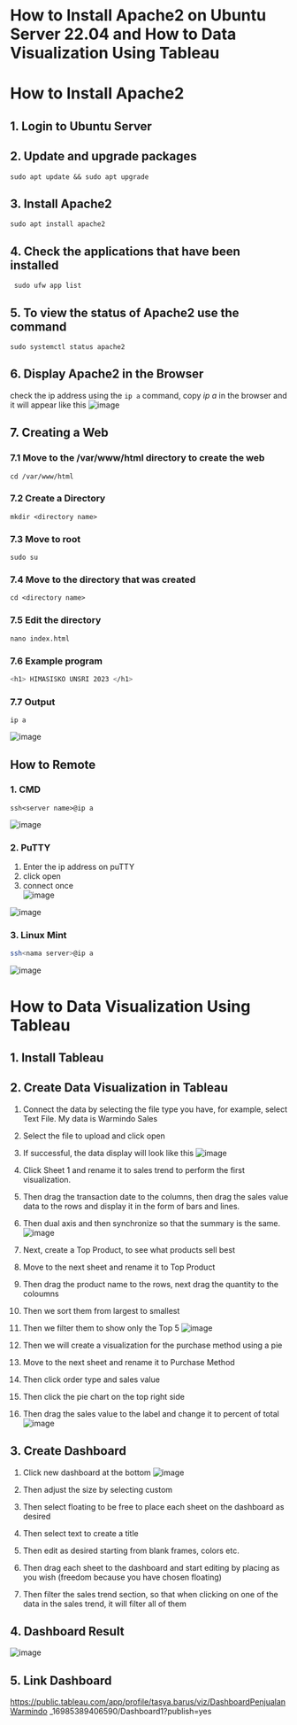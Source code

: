 # How to Install Apache2 on Ubuntu Server 22.04 and How to Data Visualization Using Tableau

# How to Install Apache2
## 1. Login to Ubuntu Server
## 2. Update and upgrade packages
    sudo apt update && sudo apt upgrade
## 3. Install Apache2
    sudo apt install apache2
## 4. Check the applications that have been installed
     sudo ufw app list
## 5. To view the status of Apache2 use the command
    sudo systemctl status apache2
## 6. Display Apache2 in the Browser
check the ip address using the `ip a` command, copy *ip a* in the browser and it will appear like this
![image](https://github.com/tasyabarus20/Apache2-and-Tableau/assets/150136650/be33d893-5651-4b28-b8bf-27fe78aa6372)
## 7. Creating a Web <br>
### 7.1 Move to the /var/www/html directory to create the web
    cd /var/www/html
### 7.2 Create a Directory
    mkdir <directory name>
### 7.3 Move to root
    sudo su
### 7.4 Move to the directory that was created
    cd <directory name>
### 7.5 Edit the directory
    nano index.html
### 7.6 Example program
```sh
<h1> HIMASISKO UNSRI 2023 </h1>
```
### 7.7 Output 
`ip a`

![image](https://github.com/tasyabarus20/Apache2-and-Tableau/assets/150136650/545764d0-8a28-48b7-88e9-cf369fa4c30e)

## How to Remote
### 1. CMD
    ssh<server name>@ip a
![image](https://github.com/tasyabarus20/Apache2-and-Tableau/assets/150136650/a49d6285-7795-44f2-9206-4b70198504e7)

### 2. PuTTY
1. Enter the ip address on puTTY <br>
2. click open <br>
3. connect once <br>
![image](https://github.com/tasyabarus20/Apache2-and-Tableau/assets/150136650/9ea00349-70ef-4be2-85b7-62c95fbcb699)

![image](https://github.com/tasyabarus20/Apache2-and-Tableau/assets/150136650/f3170e71-3d41-43ea-b2f9-40c60fbc2444)

### 3. Linux Mint
```sh
ssh<nama server>@ip a
```
![image](https://github.com/tasyabarus20/Apache2-and-Tableau/assets/150136650/91e171e9-79ab-40ca-ba2e-6465c05ff4e7)

# How to Data Visualization Using Tableau
## 1. Install Tableau
## 2. Create Data Visualization in Tableau
1. Connect the data by selecting the file type you have, for example, select Text File. My data is Warmindo Sales
2. Select the file to upload and click open
3. If successful, the data display will look like this
![image](https://github.com/tasyabarus20/Apache2-and-Tableau/assets/150136650/2cecc978-67f8-490b-a827-beafbe344084)

4. Click Sheet 1 and rename it to sales trend to perform the first visualization. 
5. Then drag the transaction date to the columns, then drag the sales value data to the rows and display it in the form of bars and lines.
6. Then dual axis and then synchronize so that the summary is the same.
![image](https://github.com/tasyabarus20/Apache2-and-Tableau/assets/150136650/99b1bab9-a2c4-4774-a7a9-7d102d7dabae)
7. Next, create a Top Product, to see what products sell best
8. Move to the next sheet and rename it to Top Product
9. Then drag the product name to the rows, next drag the quantity to the coloumns
10. Then we sort them from largest to smallest
11. Then we filter them to show only the Top 5
![image](https://github.com/tasyabarus20/Apache2-and-Tableau/assets/150136650/4411ef28-7532-4f53-abec-d7e0beb11c94)
12. Then we will create a visualization for the purchase method using a pie
13. Move to the next sheet and rename it to Purchase Method
14. Then click order type and sales value
15. Then click the pie chart on the top right side
16. Then drag the sales value to the label and change it to percent of total
![image](https://github.com/tasyabarus20/Apache2-and-Tableau/assets/150136650/ddac6801-d37c-4747-a70d-ff657815858e)

## 3. Create Dashboard
1. Click new dashboard at the bottom
![image](https://github.com/tasyabarus20/Apache2-and-Tableau/assets/150136650/b6589774-d037-4a5e-8698-2ef0147e14e4)

2. Then adjust the size by selecting custom
3. Then select floating to be free to place each sheet on the dashboard as desired
4. Then select text to create a title
5. Then edit as desired starting from blank frames, colors etc.
6. Then drag each sheet to the dashboard and start editing by placing as you wish (freedom because you have chosen floating)
7. Then filter the sales trend section, so that when clicking on one of the data in the sales trend, it will filter all of them

## 4. Dashboard Result
![image](https://github.com/tasyabarus20/Apache2-and-Tableau/assets/150136650/68bd478e-89e0-48a8-b002-1d0a9b725459)

## 5. Link Dashboard
https://public.tableau.com/app/profile/tasya.barus/viz/DashboardPenjualanWarmindo _16985389406590/Dashboard1?publish=yes 
